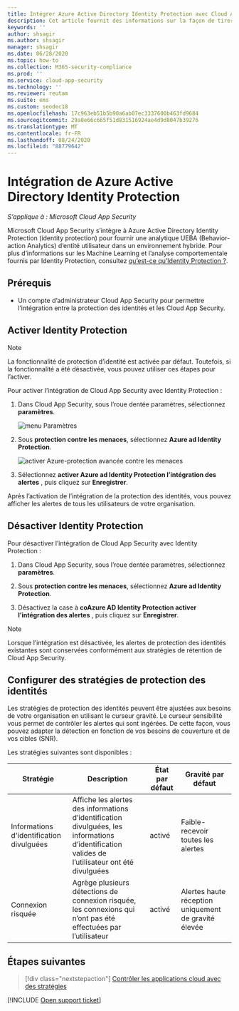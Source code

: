 ```yaml
---
title: Intégrer Azure Active Directory Identity Protection avec Cloud App Security
description: Cet article fournit des informations sur la façon de tirer parti des alertes de protection des identités dans Cloud App Security pour la détection hybride des risques.
keywords: ''
author: shsagir
ms.author: shsagir
manager: shsagir
ms.date: 06/28/2020
ms.topic: how-to
ms.collection: M365-security-compliance
ms.prod: ''
ms.service: cloud-app-security
ms.technology: ''
ms.reviewer: reutam
ms.suite: ems
ms.custom: seodec18
ms.openlocfilehash: 17c963eb51b5b90a6ab07ec3337600b463fd9684
ms.sourcegitcommit: 29a8e66c665f51d831516924ae4d9d8047b39276
ms.translationtype: MT
ms.contentlocale: fr-FR
ms.lasthandoff: 08/24/2020
ms.locfileid: "88779642"
---
```

# <a name="azure-active-directory-identity-protection-integration"></a>Intégration de Azure Active Directory Identity Protection

*S’applique à : Microsoft Cloud App Security*

Microsoft Cloud App Security s’intègre à Azure Active Directory Identity Protection (identity protection) pour fournir une analytique UEBA (Behavior-action Analytics) d’entité utilisateur dans un environnement hybride. Pour plus d’informations sur les Machine Learning et l’analyse comportementale fournis par Identity Protection, consultez [qu’est-ce qu’Identity Protection ?](/azure/active-directory/identity-protection/overview-identity-protection).

## <a name="prerequisites"></a>Prérequis

- Un compte d’administrateur Cloud App Security pour permettre l’intégration entre la protection des identités et les Cloud App Security.

## <a name="enable-identity-protection"></a>Activer Identity Protection

> [!NOTE]
> La fonctionnalité de protection d’identité est activée par défaut. Toutefois, si la fonctionnalité a été désactivée, vous pouvez utiliser ces étapes pour l’activer.

Pour activer l’intégration de Cloud App Security avec Identity Protection :

1. Dans Cloud App Security, sous l’roue dentée paramètres, sélectionnez **paramètres**.

    ![menu Paramètres](media/azip-system-settings.png)

1. Sous **protection contre les menaces**, sélectionnez **Azure ad Identity Protection**.

    ![activer Azure-protection avancée contre les menaces](media/aadip-integration.png)

1. Sélectionnez **activer Azure ad Identity Protection l’intégration des alertes** , puis cliquez sur **Enregistrer**.

Après l’activation de l’intégration de la protection des identités, vous pouvez afficher les alertes de tous les utilisateurs de votre organisation.

## <a name="disable-identity-protection"></a>Désactiver Identity Protection

Pour désactiver l’intégration de Cloud App Security avec Identity Protection :

1. Dans Cloud App Security, sous l’roue dentée paramètres, sélectionnez **paramètres**.

1. Sous **protection contre les menaces**, sélectionnez **Azure ad Identity Protection**.

1. Désactivez la case à **coAzure AD Identity Protection activer l’intégration des alertes** , puis cliquez sur **Enregistrer**.

> [!NOTE]
> Lorsque l’intégration est désactivée, les alertes de protection des identités existantes sont conservées conformément aux stratégies de rétention de Cloud App Security.

## <a name="configure-identity-protection-policies"></a>Configurer des stratégies de protection des identités

Les stratégies de protection des identités peuvent être ajustées aux besoins de votre organisation en utilisant le curseur gravité. Le curseur sensibilité vous permet de contrôler les alertes qui sont ingérées. De cette façon, vous pouvez adapter la détection en fonction de vos besoins de couverture et de vos cibles (SNR).

Les stratégies suivantes sont disponibles :

|Stratégie|Description|État par défaut|Gravité par défaut|
|---|---|---|---|
|Informations d'identification divulguées|Affiche les alertes des informations d’identification divulguées, les informations d’identification valides de l’utilisateur ont été divulguées|activé|Faible-recevoir toutes les alertes|
|Connexion risquée|Agrège plusieurs détections de connexion risquée, les connexions qui n’ont pas été effectuées par l’utilisateur|activé|Alertes haute réception uniquement de gravité élevée|

## <a name="next-steps"></a>Étapes suivantes

> [!div class="nextstepaction"]
> [Contrôler les applications cloud avec des stratégies](control-cloud-apps-with-policies.md)

[!INCLUDE [Open support ticket](includes/support.md)]

